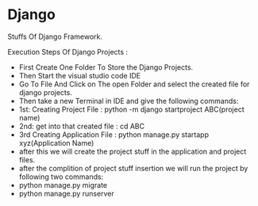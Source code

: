 # Django
Stuffs Of Django Framework.


Execution Steps Of Django Projects :
* First Create One Folder To Store the Django Projects.
* Then Start the visual studio code IDE
* Go To File And Click on The open Folder and select the created file for django projects.
* Then take a new Terminal in IDE and give the following commands:
* 1st: Creating Project File : python -m django startproject ABC(project name)
* 2nd: get into that created file : cd ABC
* 3rd Creating Application File : python manage.py startapp xyz(Application Name)
* after this we will create the project stuff in the application and project files.
* after the complition of project stuff insertion we will run the project by following two commands:
* python manage.py migrate
* python manage.py runserver 
